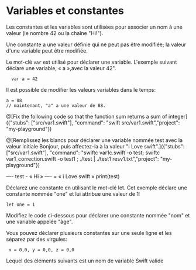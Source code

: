 # Variables et constantes


Les constantes et les variables sont utilisées pour associer un nom à une valeur (le nombre 42 ou la chaîne "Hi!").

Une constante a une valeur définie qui ne peut pas être modifiée; 
la valeur d'une variable peut être modifiée.


Le mot-clé `var` est utilisé pour déclarer une variable.
L'exemple suivant déclare une variable,
 « a »,avec la valeur 42".

```
  var a = 42
```

Il est possible de modifier les valeurs variables dans le temps:

```
a = 88
// maintenant, "a" a une valeur de 88.
```

@[Fix the following code so that the function sum returns a sum of integer]({"stubs": ["src/var1.swift"], "command": "swift src/var1.swift","project": "my-playground"})

@[Remplissez les blancs pour déclarer une variable nommée test avec la valeur initiale Bonjour, puis affectez-la à la valeur "i Love swift".]({"stubs": ["src/var1.swift"], "command": "swiftc var1c.swift -o test; swiftc var1_correction.swift -o test1 ; ./test | ./test1  resv1.txt","project": "my-playground"})

—- test  - « Hi » 
—- = « i Love swift » 
print(test)



Déclarez une constante en utilisant le mot-clé let.
Cet exemple déclare une constante nommée "one" et lui attribue une valeur de 1:

```
let one = 1
```

Modifiez le code ci-dessous pour déclarer une constante nommée "nom" et une variable appelée "âge".



Vous pouvez déclarer plusieurs constantes sur une seule ligne et les séparez par des virgules:

````
 x = 0,0, y = 0,0, z = 0,0
````


Lequel des éléments suivants est un nom de 
variable Swift valide

